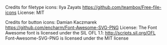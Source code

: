 Credits for filetype icons:
  Ilya Zayats
  https://github.com/teambox/Free-file-icons
  License: MIT

Credits for button icons:
  Damian Kaczmarek
  https://github.com/encharm/Font-Awesome-SVG-PNG
  License:
    The Font Awesome font is licensed under the SIL OFL 1.1:
    http://scripts.sil.org/OFL
    Font-Awesome-SVG-PNG is licensed under the MIT license

